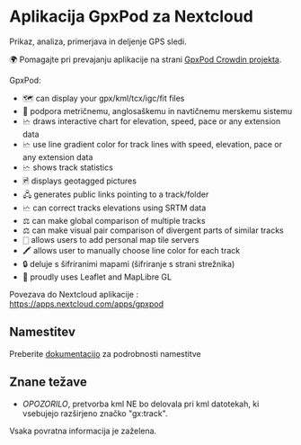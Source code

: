 # Aplikacija GpxPod za Nextcloud

Prikaz, analiza, primerjava in deljenje GPS sledi.

🌍 Pomagajte pri prevajanju aplikacije na strani [GpxPod Crowdin projekta](https://crowdin.com/project/gpxpod).

GpxPod:

* 🗺 can display your gpx/kml/tcx/igc/fit files
* 📏 podpora metričnemu, anglosaškemu in navtičnemu merskemu sistemu
* 🗠 draws interactive chart for elevation, speed, pace or any extension data
* 🗠 use line gradient color for track lines with speed, elevation, pace or any extension data
* 🗠 shows track statistics
* 🖻 displays geotagged pictures
* 🖧 generates public links pointing to a track/folder
* 🗠 can correct tracks elevations using SRTM data
* ⚖ can make global comparison of multiple tracks
* ⚖ can make visual pair comparison of divergent parts of similar tracks
* 🀆 allows users to add personal map tile servers
* 🖍 allows user to manually choose line color for each track
* 🔒 deluje s šifriranimi mapami (šifriranje s strani strežnika)
* 🍂 proudly uses Leaflet and MapLibre GL

Povezava do Nextcloud aplikacije : https://apps.nextcloud.com/apps/gpxpod

## Namestitev

Preberite [dokumentacijo](https://gitlab.com/eneiluj/gpxpod-oc/wikis/admindoc) za podrobnosti namestitve

## Znane težave

* *OPOZORILO*, pretvorba kml NE bo delovala pri kml datotekah, ki vsebujejo razširjeno značko "gx:track".

Vsaka povratna informacija je zaželena.
